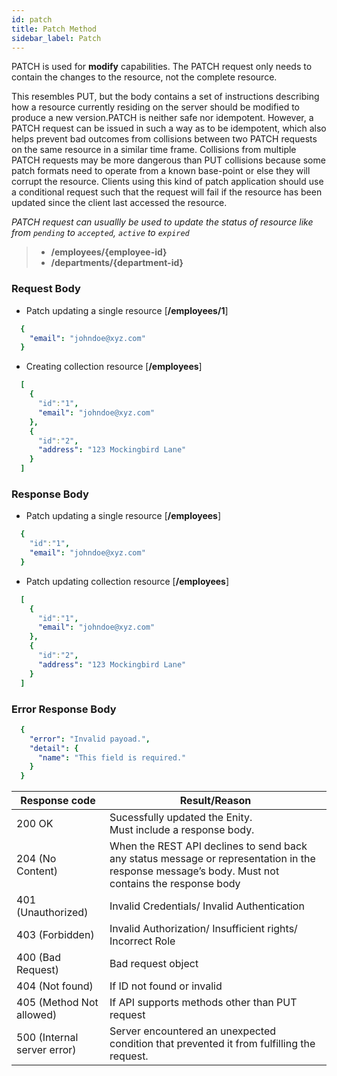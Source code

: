 ```yaml
---
id: patch
title: Patch Method
sidebar_label: Patch
---
```


PATCH is used for **modify** capabilities. The PATCH request only needs to contain the changes to the resource, not the complete resource.

This resembles PUT, but the body contains a set of instructions describing how a resource currently residing on the server should be modified to produce a new version.PATCH is neither safe nor idempotent. However, a PATCH request can be issued in such a way as to be idempotent, which also helps prevent bad outcomes from collisions between two PATCH requests on the same resource in a similar time frame. Collisions from multiple PATCH requests may be more dangerous than PUT collisions because some patch formats need to operate from a known base-point or else they will corrupt the resource. Clients using this kind of patch application should use a conditional request such that the request will fail if the resource has been updated since the client last accessed the resource. 

*PATCH request can usuallly be used to update the status of resource like from `pending` to `accepted`, `active`  to `expired`*

> * **/employees/{employee-id}**
> * **/departments/{department-id}**

### Request Body

* Patch updating a single resource [**/employees/1**]

```yaml
  {
    "email": "johndoe@xyz.com"
  }
 ```

* Creating collection resource [**/employees**]

```yaml
  [
    {
      "id":"1",
      "email": "johndoe@xyz.com"
    },
    {
      "id":"2",
      "address": "123 Mockingbird Lane"
    }
  ]
```

### Response Body

* Patch updating a single resource [**/employees**]

```yaml
  {
    "id":"1",
    "email": "johndoe@xyz.com"
  }
 ```

* Patch updating collection resource [**/employees**]

```yaml
  [
    {
      "id":"1",
      "email": "johndoe@xyz.com"
    },
    {
      "id":"2",
      "address": "123 Mockingbird Lane"
    }
  ]
```

### Error Response Body

```yaml
  {
    "error": "Invalid payoad.",
    "detail": {
      "name": "This field is required."
    }
  }

```

|  Response code            |  Result/Reason |
|---------------------------|------------------------------|
|200 OK                     | Sucessfully updated the Enity. <br/> Must include a response body. |
|204 (No Content)           | When the REST API declines to send back any status message or representation in the response message’s body. Must not contains the response body|
|401 (Unauthorized)         | Invalid Credentials/ Invalid Authentication |
|403 (Forbidden)            | Invalid Authorization/ Insufficient rights/ Incorrect Role |
|400 (Bad Request)          | Bad request object | validation error |
|404 (Not found)            |  If ID not found or invalid|
|405 (Method Not allowed)   | If API supports methods other than PUT request |
|500 (Internal server error)| Server encountered an unexpected condition that prevented it from fulfilling the request.|
